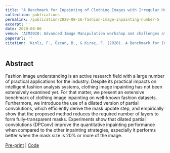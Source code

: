 ```yaml
---
title: "A Benchmark for Inpainting of Clothing Images with Irregular Holes"
collection: publications
permalink: /publication/2020-08-16-fashion-image-inpainting-number-5
excerpt: ''
date: 2020-08-06
venue: 'AIM2020: Advanced Image Manipulation workshop and challenges at ECCV2020'
paperurl: ''
citation: 'Kınlı, F., Özcan, B., & Kıraç, F. (2020). A Benchmark for Inpainting of Clothing Images with Irregular Holes. arXiv preprint arXiv:2007.05080.'
---
```


## Abstract
Fashion image understanding is an active research field with a large number of practical applications for the industry. Despite its practical impacts on intelligent fashion analysis systems, clothing image inpainting has not been extensively examined yet. For that matter, we present an extensive benchmark of clothing image inpainting on well-known fashion datasets. Furthermore, we introduce the use of a dilated version of partial convolutions, which efficiently derive the mask update step, and empirically show that the proposed method reduces the required number of layers to form fully-transparent masks. Experiments show that dilated partial convolutions (DPConv) improve the quantitative inpainting performance when compared to the other inpainting strategies, especially it performs better when the mask size is 20% or more of the image.

[Pre-print][aim-pre-print] |
[Code](https://github.com/birdortyedi/fashion-image-inpainting) 
<!---| [Poster][iccta-poster]-->

[aim-pre-print]: https://arxiv.org/pdf/2007.05080.pdf
